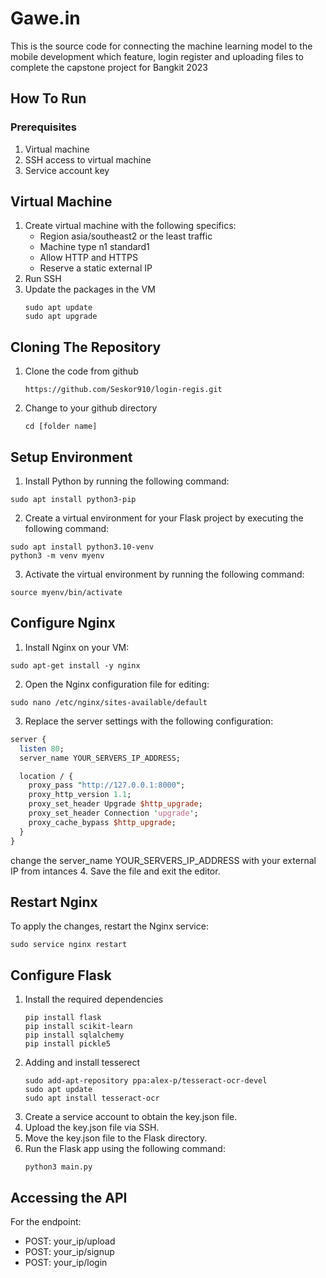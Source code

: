# Gawe.in

This is the source code for connecting the machine learning model to the mobile development which feature, login register and uploading files to complete the capstone project for Bangkit 2023

## How To Run
### Prerequisites
1. Virtual machine
2. SSH access to virtual machine
3. Service account key

## Virtual Machine
1. Create virtual machine with the following specifics:
      - Region asia/southeast2 or the least traffic
      - Machine type n1 standard1
      - Allow HTTP and HTTPS
      - Reserve a static external IP
2. Run SSH
3. Update the packages in the VM
   ```shell
   sudo apt update
   sudo apt upgrade
   ```

## Cloning The Repository
1. Clone the code from github
   ```shell
   https://github.com/Seskor910/login-regis.git
   ```
   
2. Change to your github directory
   ```shell
   cd [folder name]

## Setup Environment
1. Install Python by running the following command:
```shell
sudo apt install python3-pip
```
2. Create a virtual environment for your Flask project by executing the following command:
```shell
sudo apt install python3.10-venv
python3 -m venv myenv
```
3. Activate the virtual environment by running the following command:
```shell
source myenv/bin/activate
```

## Configure Nginx
1. Install Nginx on your VM:
```shell
sudo apt-get install -y nginx
```
2. Open the Nginx configuration file for editing:
```shell
sudo nano /etc/nginx/sites-available/default
```
3. Replace the server settings with the following configuration:
```perl
server {
  listen 80;
  server_name YOUR_SERVERS_IP_ADDRESS;

  location / {
    proxy_pass "http://127.0.0.1:8000";
    proxy_http_version 1.1;
    proxy_set_header Upgrade $http_upgrade;
    proxy_set_header Connection 'upgrade';
    proxy_cache_bypass $http_upgrade;
  }
}
```
change the server_name YOUR_SERVERS_IP_ADDRESS with your external IP from intances
4. Save the file and exit the editor.

## Restart Nginx
To apply the changes, restart the Nginx service:
```shell
sudo service nginx restart
```

## Configure Flask
1. Install the required dependencies
   ```shell
   pip install flask
   pip install scikit-learn
   pip install sqlalchemy
   pip install pickle5
   ```
2. Adding and install tesserect
   ```shell
   sudo add-apt-repository ppa:alex-p/tesseract-ocr-devel
   sudo apt update
   sudo apt install tesseract-ocr
   ```
3. Create a service account to obtain the key.json file.
4. Upload the key.json file via SSH.
5. Move the key.json file to the Flask directory.
6. Run the Flask app using the following command:
   ```shell
   python3 main.py
   ```

## Accessing the API
For the endpoint:
 - POST: your_ip/upload
 - POST: your_ip/signup
 - POST: your_ip/login
